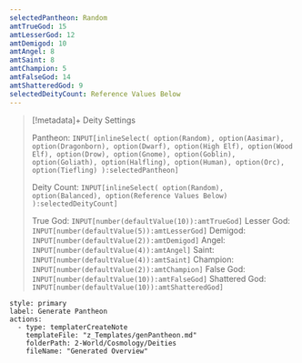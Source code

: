 ```yaml
---
selectedPantheon: Random
amtTrueGod: 15
amtLesserGod: 12
amtDemigod: 10
amtAngel: 8
amtSaint: 8
amtChampion: 5
amtFalseGod: 14
amtShatteredGod: 9
selectedDeityCount: Reference Values Below
---
```

>[!metadata]+ Deity Settings
>
>
>Pantheon: `INPUT[inlineSelect(
> option(Random),
> option(Aasimar),
> option(Dragonborn),
> option(Dwarf),
> option(High Elf),
> option(Wood Elf),
> option(Drow),
> option(Gnome),
> option(Goblin),
> option(Goliath),
> option(Halfling),
> option(Human),
> option(Orc),
> option(Tiefling)
>):selectedPantheon]`
>
>Deity Count: `INPUT[inlineSelect(
> option(Random),
> option(Balanced),
> option(Reference Values Below)
> ):selectedDeityCount]`
> 
>True God: `INPUT[number(defaultValue(10)):amtTrueGod]`
>Lesser God: `INPUT[number(defaultValue(5)):amtLesserGod]`
>Demigod: `INPUT[number(defaultValue(2)):amtDemigod]`
>Angel: `INPUT[number(defaultValue(4)):amtAngel]`
>Saint: `INPUT[number(defaultValue(4)):amtSaint]`
>Champion: `INPUT[number(defaultValue(2)):amtChampion]`
>False God: `INPUT[number(defaultValue(10)):amtFalseGod]`
>Shattered God: `INPUT[number(defaultValue(10)):amtShatteredGod]`

```meta-bind-button
style: primary
label: Generate Pantheon
actions:
  - type: templaterCreateNote
    templateFile: "z_Templates/genPantheon.md"
    folderPath: 2-World/Cosmology/Deities
    fileName: "Generated Overview"
```